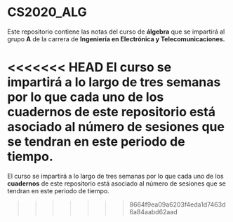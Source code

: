 # CS2020_ALG

Este repositorio contiene las notas del curso de **álgebra** que se impartirá al grupo **A** de la carrera de **Ingeniería en Electrónica y Telecomunicaciones.** 

<<<<<<< HEAD
El curso se impartirá a lo largo de tres semanas por lo que cada uno de los **cuadernos** de este repositorio está asociado al número de sesiones que se tendran en este periodo de tiempo.
=======
El curso se impartirá a lo largo de tres semanas por lo que cada uno de los **cuadernos** de este repositorio está asociado al número de sesiones que se tendran en este periodo de tiempo.
>>>>>>> 8664f9ea09a6203f4eda1d7463d6a84aabd62aad
